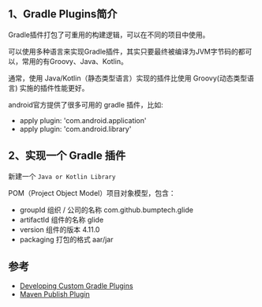 ## 1、Gradle Plugins简介 

Gradle插件打包了可重用的构建逻辑，可以在不同的项目中使用。

可以使用多种语言来实现Gradle插件，其实只要最终被编译为JVM字节码的都可以，常用的有Groovy、Java、Kotlin。

通常，使用 Java/Kotlin（静态类型语言）实现的插件比使用 Groovy(动态类型语言) 实施的插件性能更好。

android官方提供了很多可用的 gradle 插件，比如:
- apply plugin: 'com.android.application'
- apply plugin: 'com.android.library'

## 2、实现一个 Gradle 插件
新建一个 `Java or Kotlin Library` 

POM（Project Object Model）项目对象模型，包含：
- groupId	组织 / 公司的名称	com.github.bumptech.glide
- artifactId	组件的名称	glide
- version	组件的版本	4.11.0
- packaging	打包的格式	aar/jar

## 参考

- [Developing Custom Gradle Plugins](https://docs.gradle.org/current/userguide/custom_plugins.html)
- [Maven Publish Plugin](https://docs.gradle.org/current/userguide/publishing_maven.html#publishing_maven:tasks)
